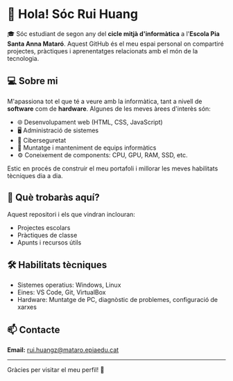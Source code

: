 # 👋 Hola! Sóc Rui Huang

🎓 Sóc estudiant de segon any del **cicle mitjà d'informàtica** a l'**Escola Pia Santa Anna Mataró**. Aquest GitHub és el meu espai personal on compartiré projectes, pràctiques i aprenentatges relacionats amb el món de la tecnologia.

## 💻 Sobre mi

M'apassiona tot el que té a veure amb la informàtica, tant a nivell de **software** com de **hardware**. Algunes de les meves àrees d'interès són:

- 🌐 Desenvolupament web (HTML, CSS, JavaScript)
- 🖥️ Administració de sistemes
- 🔐 Ciberseguretat
- 🧩 Muntatge i manteniment de equips informàtics
- ⚙️ Coneixement de components: CPU, GPU, RAM, SSD, etc.

Estic en procés de construir el meu portafoli i millorar les meves habilitats tècniques dia a dia.

## 📁 Què trobaràs aquí?

Aquest repositori i els que vindran inclouran:

- Projectes escolars
- Pràctiques de classe
- Apunts i recursos útils

## 🛠️ Habilitats tècniques

- Sistemes operatius: Windows, Linux
- Eines: VS Code, Git, VirtualBox
- Hardware: Muntatge de PC, diagnòstic de problemes, configuració de xarxes

## 📫 Contacte

**Email:** rui.huangz@mataro.epiaedu.cat

---

Gràcies per visitar el meu perfil! 🚀
